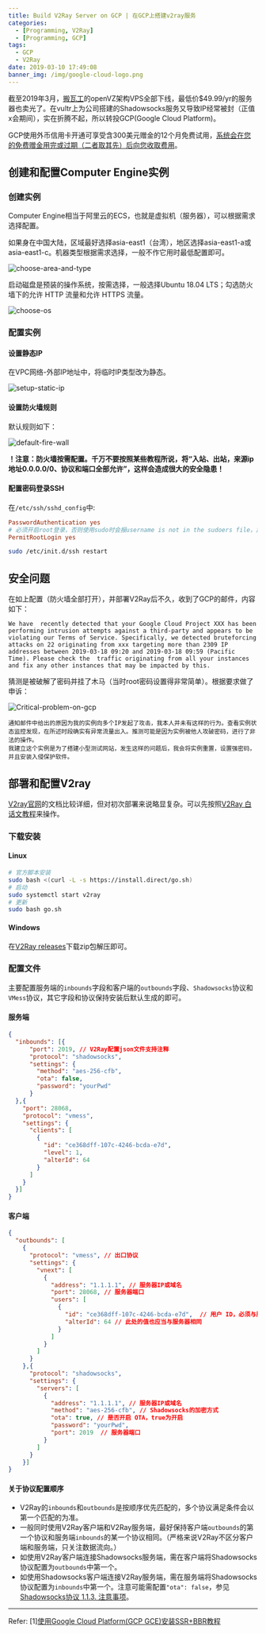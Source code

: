 ```yaml
---
title: Build V2Ray Server on GCP | 在GCP上搭建v2ray服务
categories:
  - [Programming, V2Ray]
  - [Programming, GCP]
tags:
  - GCP
  - V2Ray
date: 2019-03-10 17:49:08
banner_img: /img/google-cloud-logo.png
---
```


截至2019年3月，[搬瓦工](https://bandwagonhost.com)的openVZ架构VPS全部下线，最低价$49.99/yr的服务器也卖光了。在vultr上为公司搭建的Shadowsocks服务又导致IP经常被封（正值x会期间），实在折腾不起，所以转投GCP(Google Cloud Platform)。

GCP使用外币信用卡开通可享受含300美元赠金的12个月免费试用，[系统会在您的免费赠金用完或过期（二者取其先）后向您收取费用](https://cloud.google.com/free/docs/gcp-free-tier#how-to-upgrade)。

## 创建和配置Computer Engine实例

### 创建实例

Computer Engine相当于阿里云的ECS，也就是虚拟机（服务器），可以根据需求选择配置。

如果身在中国大陆，区域最好选择asia-east1（台湾），地区选择asia-east1-a或asia-east1-c。机器类型根据需求选择，一般不作它用时最低配置即可。

![choose-area-and-type](choose-area-and-type.jpg)

启动磁盘是预装的操作系统，按需选择，一般选择Ubuntu 18.04 LTS；勾选防火墙下的允许 HTTP 流量和允许 HTTPS 流量。

![choose-os](choose-os.jpg)

### 配置实例

#### 设置静态IP

在VPC网络-外部IP地址中，将临时IP类型改为静态。

![setup-static-ip](setup-static-ip.png)

#### 设置防火墙规则

默认规则如下：

![default-fire-wall](default-fire-wall.png)

**！注意：防火墙按需配置。千万不要按照某些教程所说，将“入站、出站，来源ip地址0.0.0.0/0、协议和端口全部允许”，这样会造成很大的安全隐患！**

#### 配置密码登录SSH

在`/etc/ssh/sshd_config`中:

```conf
PasswordAuthentication yes
# 必须开启root登录，否则使用sudo时会报username is not in the sudoers file，加进文件也不管用。
PermitRootLogin yes
```

```bash
sudo /etc/init.d/ssh restart
```

## 安全问题

在如上配置（防火墙全部打开），并部署V2Ray后不久，收到了GCP的邮件，内容如下：

```text
We have  recently detected that your Google Cloud Project XXX has been performing intrusion attempts against a third-party and appears to be violating our Terms of Service. Specifically, we detected bruteforcing attacks on 22 originating from xxx targeting more than 2309 IP addresses between 2019-03-18 09:20 and 2019-03-18 09:59 (Pacific Time). Please check the  traffic originating from all your instances and fix any other instances that may be impacted by this.
```

猜测是被破解了密码并挂了木马（当时root密码设置得非常简单）。根据要求做了申诉：

![Critical-problem-on-gcp](Critical-problem-on-gcp.png)

```text
通知邮件中给出的原因为我的实例向多个IP发起了攻击，我本人并未有这样的行为。查看实例状态监控发现，在所述时段确实有异常流量出入。推测可能是因为实例被他人攻破密码，进行了非法的操作。
我建立这个实例是为了搭建小型测试网站，发生这样的问题后，我会将实例重置，设置强密码，并且安装入侵保护软件。
```

## 部署和配置V2ray

[V2ray官网](https://www.V2Ray.com/)的文档比较详细，但对初次部署来说略显复杂。可以先按照[V2Ray 白话文教程](https://toutyrater.github.io/)来操作。

### 下载安装

#### Linux

```bash
# 官方脚本安装
sudo bash <(curl -L -s https://install.direct/go.sh)
# 启动
sudo systemctl start v2ray
# 更新
sudo bash go.sh
```

#### Windows

在[V2Ray releases](https://github.com/v2ray/v2ray-core/releases)下载zip包解压即可。

### 配置文件

主要配置服务端的`inbounds`字段和客户端的`outbounds`字段、`Shadowsocks`协议和`VMess`协议，其它字段和协议保持安装后默认生成的即可。

#### 服务端

```json
{
  "inbounds": [{
      "port": 2019, // V2Ray配置json文件支持注释
      "protocol": "shadowsocks",
      "settings": {
        "method": "aes-256-cfb",
        "ota": false,
        "password": "yourPwd"
      }
  },{
    "port": 28068,
    "protocol": "vmess",
    "settings": {
      "clients": [
        {
          "id": "ce368dff-107c-4246-bcda-e7d",
          "level": 1,
          "alterId": 64
        }
      ]
    }
  }]
}
```

#### 客户端

```json
{
  "outbounds": [
    {
      "protocol": "vmess", // 出口协议
      "settings": {
        "vnext": [
          {
            "address": "1.1.1.1", // 服务器IP或域名
            "port": 28068, // 服务器端口
            "users": [
              {
                "id": "ce368dff-107c-4246-bcda-e7d",  // 用户 ID，必须与服务器端配置相同
                "alterId": 64 // 此处的值也应当与服务器相同
              }
            ]
          }
        ]
      }
    },{
      "protocol": "shadowsocks",
      "settings": {
        "servers": [
          {
            "address": "1.1.1.1", // 服务器IP或域名
            "method": "aes-256-cfb", // Shadowsocks的加密方式
            "ota": true, // 是否开启 OTA，true为开启
            "password": "yourPwd",
            "port": 2019  // 服务器端口
          }
        ]
      }
    }]
}
```

#### 关于协议配置顺序


* V2Ray的`inbounds`和`outbounds`是按顺序优先匹配的，多个协议满足条件会以第一个匹配的为准。
* 一般同时使用V2Ray客户端和V2Ray服务端，最好保持客户端`outbounds`的第一个协议和服务端`inbounds`的某一个协议相同。（严格来说V2Ray不区分客户端和服务端，只关注数据流向。）
* 如使用V2Ray客户端连接Shadowsocks服务端，需在客户端将Shadowsocks协议配置为`outbounds`中第一个。
* 如使用Shadowsocks客户端连接V2Ray服务端，需在服务端将Shadowsocks协议配置为`inbounds`中第一个。注意可能需配置`"ota": false`，参见[Shadowsocks协议 1.1.3. 注意事项](https://toutyrater.github.io/basic/Shadowsocks.html)。

----

Refer:
[1][使用Google Cloud Platform(GCP GCE)安装SSR+BBR教程](https://suiyuanjian.com/124.html)